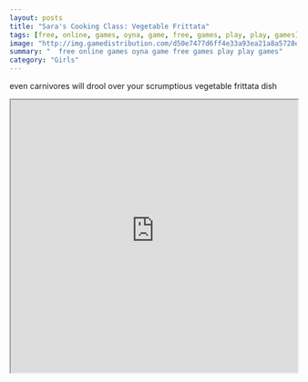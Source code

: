 ```yaml
---
layout: posts
title: "Sara's Cooking Class: Vegetable Frittata"
tags: [free, online, games, oyna, game, free, games, play, play, games]
image: "http://img.gamedistribution.com/d50e7477d6ff4e33a93ea21a8a5728e6.jpg"
summary: "  free online games oyna game free games play play games"
category: "Girls"
---
```


even carnivores will drool over your scrumptious vegetable frittata dish

<iframe width="100%" height="480px;" src="http://flash.gamedistribution.com?game=d50e7477d6ff4e33a93ea21a8a5728e6"></iframe>